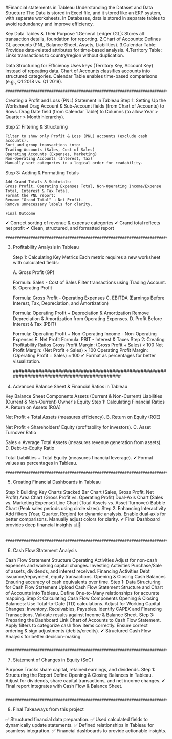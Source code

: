 #Financial statements in Tableau
    Understanding the Dataset and Data Structure
    The Data is stored in Excel file, and it stored like an ERP system, with separate worksheets.
    In Databases, data is stored in separate tables to avoid redundancy and improve efficiency.

Key Data Tables & Their Purpose
    1.General Ledger (GL): Stores all transaction details, foundation for reporting.
    2.Chart of Accounts: Defines GL accounts (PNL, Balance Sheet, Assets, Liabilities).
    3.Calendar Table: Provides date-related attributes for time-based analysis.
    4.Territory Table: Links transactions to country/region without duplication.

Data Structuring for Efficiency
    Uses keys (Territory Key, Account Key) instead of repeating data.
    Chart of Accounts classifies accounts into structured categories.
    Calendar Table enables time-based comparisons (e.g., Q1 2018 vs. Q1 2019).
    
    ############################################################################################
    
Creating a Profit and Loss (PNL) Statement in Tableau
  Step 1: Setting Up the Worksheet
    Drag Account & Sub-Account fields (from Chart of Accounts) to Rows.
    Drag Date field (from Calendar Table) to Columns (to allow Year > Quarter > Month hierarchy).

  Step 2: Filtering & Structuring
  
    Filter to show only Profit & Loss (PNL) accounts (exclude cash accounts).
    Sort and group transactions into:
    Trading Accounts (Sales, Cost of Sales)
    Operating Accounts (Expenses, Marketing)
    Non-Operating Accounts (Interest, Tax)
    Manually sort categories in a logical order for readability.
    
  Step 3: Adding & Formatting Totals
  
    Add Grand Totals & Subtotals:
    Gross Profit, Operating Expenses Total, Non-Operating Income/Expense Total, Interest & Tax Total.
    Format the PNL report:
    Rename "Grand Total" → Net Profit.
    Remove unnecessary labels for clarity.

    Final Outcome
✔ Correct sorting of revenue & expense categories
✔ Grand total reflects net profit
✔ Clean, structured, and formatted report

    ############################################################################################
    
3. Profitability Analysis in Tableau

    Step 1: Calculating Key Metrics
    Each metric requires a new worksheet with calculated fields:
    
    A. Gross Profit (GP)
    
    Formula: Sales - Cost of Sales
    Filter transactions using Trading Account.
    B. Operating Profit
    
    Formula: Gross Profit - Operating Expenses
    C. EBITDA (Earnings Before Interest, Tax, Depreciation, and Amortization)
    
    Formula: Operating Profit + Depreciation & Amortization
    Remove Depreciation & Amortization from Operating Expenses.
    D. Profit Before Interest & Tax (PBIT)
    
    Formula: Operating Profit + Non-Operating Income - Non-Operating Expenses
    E. Net Profit
    Formula: PBIT - Interest & Taxes
  Step 2: Creating Profitability Ratios
    Gross Profit Margin: (Gross Profit ÷ Sales) × 100
    Net Profit Margin: (Net Profit ÷ Sales) × 100
    Operating Profit Margin: (Operating Profit ÷ Sales) × 100
    ✔ Format as percentages for better visualization.
    
    ############################################################################################

4. Advanced Balance Sheet & Financial Ratios in Tableau

Key Balance Sheet Components
Assets (Current & Non-Current)
Liabilities (Current & Non-Current)
Owner's Equity
Step 1: Calculating Financial Ratios
A. Return on Assets (ROA)

Net Profit ÷ Total Assets (measures efficiency).
B. Return on Equity (ROE)

Net Profit ÷ Shareholders’ Equity (profitability for investors).
C. Asset Turnover Ratio

Sales ÷ Average Total Assets (measures revenue generation from assets).
D. Debt-to-Equity Ratio

Total Liabilities ÷ Total Equity (measures financial leverage).
✔ Format values as percentages in Tableau.

    ############################################################################################

  5. Creating Financial Dashboards in Tableau
  
  Step 1: Building Key Charts
  Stacked Bar Chart (Sales, Gross Profit, Net Profit)
  Area Chart (Gross Profit vs. Operating Profit)
  Dual-Axis Chart (Sales vs. Marketing Expense)
  Line Chart (Total Assets vs. Asset Turnover)
  Bubble Chart (Peak sales periods using circle sizes).
  Step 2: Enhancing Interactivity
  Add filters (Year, Quarter, Region) for dynamic analysis.
  Enable dual-axis for better comparisons.
  Manually adjust colors for clarity.
  ✔ Final Dashboard provides deep financial insights 📊🚀
  
      ############################################################################################

  6. Cash Flow Statement Analysis
  
  Cash Flow Statement Structure
  Operating Activities
  Adjust for non-cash expenses and working capital changes.
  Investing Activities
  Purchase/Sale of assets, dividends, and interest received.
  Financing Activities
  Debt issuance/repayment, equity transactions.
  Opening & Closing Cash Balances
  Ensuring accuracy of cash equivalents over time.
  Step 1: Data Structuring for Cash Flow Statement
  Upload Cash Flow Statement Structure and Chart of Accounts into Tableau.
  Define One-to-Many relationships for accurate mapping.
  Step 2: Calculating Cash Flow Components
  Opening & Closing Balances: Use Total-to-Date (TD) calculations.
  Adjust for Working Capital Changes: Inventory, Receivables, Payables.
  Identify CAPEX and Financing Transactions.
  Validate results against Income & Balance Sheet.
  Step 3: Preparing the Dashboard
  Link Chart of Accounts to Cash Flow Statement.
  Apply filters to categorize cash flow items correctly.
  Ensure correct ordering & sign adjustments (debits/credits).
  ✔ Structured Cash Flow Analysis for better decision-making.

      ############################################################################################
  
  7. Statement of Changes in Equity (SoC)
  
  Purpose
  Tracks share capital, retained earnings, and dividends.
  Step 1: Structuring the Report
  Define Opening & Closing Balances in Tableau.
  Adjust for dividends, share capital transactions, and net income changes.
  ✔ Final report integrates with Cash Flow & Balance Sheet.

      ############################################################################################
  
  8. Final Takeaways from this project
  
  ✅ Structured financial data preparation.
  ✅ Used calculated fields to dynamically update statements.
  ✅ Defined relationships in Tableau for seamless integration.
  ✅ Financial dashboards to provide actionable insights.
